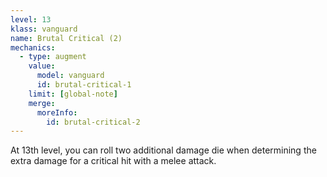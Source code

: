 ```yaml
---
level: 13
klass: vanguard
name: Brutal Critical (2)
mechanics:
  - type: augment
    value:
      model: vanguard
      id: brutal-critical-1
    limit: [global-note]
    merge:
      moreInfo:
        id: brutal-critical-2
---
```

At 13th level, you can roll two additional damage die when determining the extra damage for a critical hit with
a melee attack.
